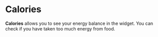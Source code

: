 # Calories

**Calories** allows you to see your energy balance in the widget.
You can check if you have taken too much energy from food.

